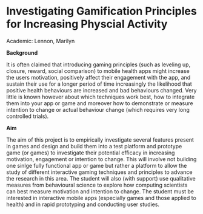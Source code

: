 # Investigating Gamification Principles for Increasing Physcial Activity

<p>Academic: Lennon, Marilyn</p>

<p><b>Background</b></p> 
It is often claimed that introducing gaming principles (such as leveling up, closure, reward, social comparison) to mobile health apps might increase the users motivation, positively affect their engagement with the app, and sustain their use for a longer period of time increasingly the likelihood that positive health behaviours are increased and bad behaviours changed. Very little is known however about which techniques work best, how to integrate them into your app or game and moreover how to demonstrate or measure intention to change or actual behaviour change (which requires very long controlled trials). 

<p><b>Aim</b></p> 
The aim of this project is to empirically investigate several features present in games and design and build them into a test platform and prototype game (or games) to investigate their potential efficacy in increasing motivation, engagement or intention to change. This will involve not building one sinlge fully functional app or game but rather a platform to allow the study of different interactive gaming techniques and principles to advance the research in this area. The student will also (with support) use qualitative measures from behavioural science to explore how computing scientists can best measure motivation and intention to change. The student must be interested in interactive mobile apps (especially games and those applied to health) and in rapid prototyping and conducting user studies.
